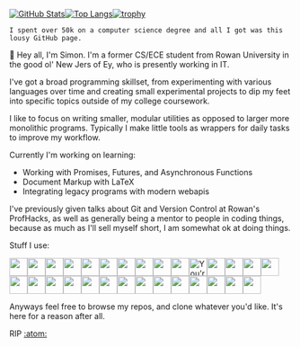 [![GitHub Stats](https://github-readme-stats.vercel.app/api?username=sthurston99&bg_color=303446&text_color=c6d0f5&icon_color=ca9ee6&title_color=81c8be)](https://github.com/anuraghazra/github-readme-stats)[![Top Langs](https://github-readme-stats.vercel.app/api/top-langs/?username=sthurston99&layout=compact&bg_color=303446&text_color=c6d0f5&icon_color=ca9ee6&title_color=81c8be)](https://github.com/anuraghazra/github-readme-stats)[![trophy](https://github-profile-trophy.vercel.app/?username=sthurston99)](https://github.com/ryo-ma/github-profile-trophy)

`I spent over 50k on a computer science degree and all I got was this lousy GitHub page.`

👋 Hey all, I'm Simon. I'm a former CS/ECE student from Rowan University in the good ol' New Jers of Ey, who is presently working in IT.

I've got a broad programming skillset, from experimenting with various languages over time and creating small experimental projects to dip my feet into specific topics outside of my college coursework.

I like to focus on writing smaller, modular utilities as opposed to larger more monolithic programs. Typically I make little tools as wrappers for daily tasks to improve my workflow.

Currently I'm working on learning:
- Working with Promises, Futures, and Asynchronous Functions
- Document Markup with LaTeX
- Integrating legacy programs with modern webapis

I've previously given talks about Git and Version Control at Rowan's ProfHacks, as well as generally being a mentor to people in coding things, because as much as I'll sell myself short, I am somewhat ok at doing things.

Stuff I use:

<a href="https://archlinux.org/"><img height="32" width="32" src="https://cdn.simpleicons.org/archlinux" /></a><a href="https://autohotkey.com"><img height="32" width="32" src="https://cdn.simpleicons.org/autohotkey" /></a><a href="https://bitwarden.com"><img height="32" width="32" src="https://cdn.simpleicons.org/bitwarden" /></a><a href="https://www.open-std.org/jtc1/sc22/wg14/"><img height="32" width="32" src="https://cdn.simpleicons.org/c" /></a><a href="https://isocpp.org/"><img height="32" width="32" src="https://cdn.simpleicons.org/cplusplus" /></a><a href="https://darkreader.org/"><img height="32" width="32" src="https://cdn.simpleicons.org/darkreader" /></a><a href="https://duckduckgo.com/"><img height="32" width="32" src="https://cdn.simpleicons.org/duckduckgo" /></a><img height="32" width="32" src="https://cdn.simpleicons.org/dungeonsanddragons" /><a href="https://www.mozilla.org/en-US/firefox/new/"><img height="32" width="32" src="https://cdn.simpleicons.org/firefoxbrowser" /></a><img height="32" width="32" src="https://cdn.simpleicons.org/git" /><img height="32" width="32" src="https://cdn.simpleicons.org/github" alt="You're already here, silly!" /><a href="https://gnu.org/"><img height="32" width="32" src="https://cdn.simpleicons.org/gnu" /></a><a href="https://gnu.org/software/bash/"><img height="32" width="32" src="https://cdn.simpleicons.org/gnubash" /></a><a href="https://ieee.org/"><img height="32" width="32" src="https://cdn.simpleicons.org/ieee" /></a><a href="https://latex-project.org"><img height="32" width="32" src="https://cdn.simpleicons.org/LaTeX" /></a><a href="https://libreoffice.org/"><img height="32" width="32" src="https://cdn.simpleicons.org/libreoffice" /></a><a href="https://notion.so/"><img height="32" width="32" src="https://cdn.simpleicons.org/notion" /></a><a href="https://openwrt.org/"><img height="32" width="32" src="https://cdn.simpleicons.org/openwrt" /></a><a href="https://aka.ms/pwsh"><img height="32" width="32" src="https://cdn.simpleicons.org/powershell" /></a><a href="https://protonmail.com"><img height="32" width="32" src="https://cdn.simpleicons.org/protonmail" /></a><a href="https://protonvpn.com/"><img height="32" width="32" src="https://cdn.simpleicons.org/protonvpn" /></a><a href="https://python.org"><img height="32" width="32" src="https://cdn.simpleicons.org/python" /></a><a href="https://raspberrypi.com"><img height="32" width="32" src="https://cdn.simpleicons.org/raspberrypi" /></a><a href="https://rust-lang.org"><img height="32" width="32" src="https://cdn.simpleicons.org/rust" /></a><a href="https://www.thinkwiki.org/wiki/Category:X60"><img height="32" width="32" src="https://cdn.simpleicons.org/thinkpad" /></a><a href="https://github.com/gorhill/uBlock"><img height="32" width="32" src="https://cdn.simpleicons.org/ublockorigin" /></a><a href="https://vim.org"><img height="32" width="32" src="https://cdn.simpleicons.org/vim" /></a><a href="https://github.com/VSCodium/vscodium"><img height="32" width="32" src="https://cdn.simpleicons.org/vscodium" /></a><a href="https://github.com/Microsoft/Terminal"><img height="32" width="32" src="https://cdn.simpleicons.org/windowsterminal" /></a>

Anyways feel free to browse my repos, and clone whatever you'd like. It's here for a reason after all.

RIP [:atom:](https://github.com/atom/atom)
